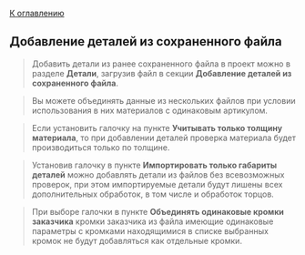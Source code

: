[К оглавлению](/service/doc/?cid=dsp)
## Добавление деталей из сохраненного файла

>Добавить детали из ранее сохраненного файла в проект можно в разделе **Детали**, загрузив файл в секции **Добавление деталей из сохраненного файла**.

>Вы можете объединять данные из нескольких файлов при условии использования в них материалов с одинаковым артикулом.

>Если установить галочку на пункте **Учитывать только толщину материала**, то при добавлении деталей проверка материала будет производиться только по толщине.

>Установив галочку в пункте **Импортировать только габариты деталей** можно добавлять детали из файлов без всевозможных проверок, при этом импортируемые детали будут лишены всех дополнительных обработок, в том числе и обработок торцов.

>При выборе галочки в пункте **Объединять одинаковые кромки заказчика** кромки заказчика из файла имеющие одинаковые параметры с кромками находящимися в списке выбранных кромок не будут добавляться как отдельные кромки.